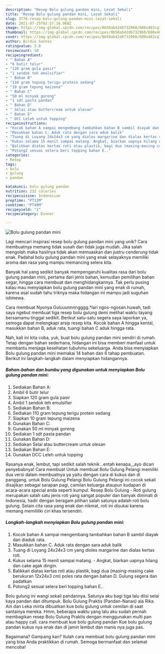 ```yaml
---
description: "Resep Bolu gulung pandan mini, Lezat Sekali"
title: "Resep Bolu gulung pandan mini, Lezat Sekali"
slug: 3776-resep-bolu-gulung-pandan-mini-lezat-sekali
date: 2021-07-25T02:57:18.068Z
image: https://img-global.cpcdn.com/recipes/0b50ab42d6732960/680x482cq70/bolu-gulung-pandan-mini-foto-resep-utama.jpg
thumbnail: https://img-global.cpcdn.com/recipes/0b50ab42d6732960/680x482cq70/bolu-gulung-pandan-mini-foto-resep-utama.jpg
cover: https://img-global.cpcdn.com/recipes/0b50ab42d6732960/680x482cq70/bolu-gulung-pandan-mini-foto-resep-utama.jpg
author: Birdie Santos
ratingvalue: 3.8
reviewcount: 10
recipeingredient:
- " Bahan A"
- "6 butir telur"
- "120 gram gula pasir"
- "1 sendok teh emulsifier"
- " Bahan B"
- "110 gram tepung terigu protein sedang"
- "10 gram tepung maizena"
- " Bahan C"
- "50 ml minyak goreng"
- "1 sdt pasta pandan"
- " Bahan D"
- " Selai atau buttercream untuk olesan"
- " Bahan E"
- " DCC Leleh untuk topping"
recipeinstructions:
- "Kocok bahan A sampai mengembang tambahkan bahan B sambil diayak dan diaduk rata."
- "Masukkan bahan C. Aduk rata dengan sara aduk balik"
- "Tuang di Loyang 24x24x3 cm yang dioles margarine dan dialas kertas roti."
- "Kukus selama 15 menit sampai matang. Angkat, biarkan uapnya hilang dan cake agak dingin."
- "Balikkan diatas kertas roti atau plastik, bagi dua (masing-masing cake berukuran 12x24x3 cm) poles rata dengan bahan D. Gulung segera dan padatkan"
- "Potong2 sesuai selera beri topping bahan E.."
categories:
- Resep
tags:
- bolu
- gulung
- pandan

katakunci: bolu gulung pandan 
nutrition: 232 calories
recipecuisine: Indonesian
preptime: "PT12M"
cooktime: "PT40M"
recipeyield: "1"
recipecategory: Dinner

---
```



![Bolu gulung pandan mini](https://img-global.cpcdn.com/recipes/0b50ab42d6732960/680x482cq70/bolu-gulung-pandan-mini-foto-resep-utama.jpg)

Lagi mencari inspirasi resep bolu gulung pandan mini yang unik? Cara membuatnya memang tidak susah dan tidak juga mudah. Jika salah mengolah maka hasilnya tidak akan memuaskan dan justru cenderung tidak enak. Padahal bolu gulung pandan mini yang enak selayaknya memiliki aroma dan rasa yang mampu memancing selera kita.

Banyak hal yang sedikit banyak mempengaruhi kualitas rasa dari bolu gulung pandan mini, pertama dari jenis bahan, kemudian pemilihan bahan segar, hingga cara membuat dan menghidangkannya. Tak perlu pusing kalau mau menyiapkan bolu gulung pandan mini yang enak di rumah, karena asal sudah tahu triknya maka hidangan ini mampu jadi suguhan istimewa.

Cara membuat Nyonya Guluuunnnngggg.*lari ngos-ngosan.huwah, tadi saya ngebut membuat tiga resep bolu gulung demi melihat waktu tayang bersamamu tinggal sedikit. Berikut satu-satu segera saya laporkan ya, semoga dapat melengkapi arsip resep kita. Kocok bahan A hingga kental, masukkan bahan B, aduk rata, tuangi bahan C aduk hingga rata.


Nah, kali ini kita coba, yuk, buat bolu gulung pandan mini sendiri di rumah. Tetap dengan bahan sederhana, hidangan ini bisa memberi manfaat untuk membantu menjaga kesehatan tubuhmu sekeluarga. Anda bisa menyiapkan Bolu gulung pandan mini memakai 14 bahan dan 6 tahap pembuatan. Berikut ini langkah-langkah dalam menyiapkan hidangannya.

<!--inarticleads1-->

##### Bahan-bahan dan bumbu yang digunakan untuk menyiapkan Bolu gulung pandan mini:

1. Sediakan  Bahan A:
1. Ambil 6 butir telur
1. Siapkan 120 gram gula pasir
1. Ambil 1 sendok teh emulsifier
1. Sediakan  Bahan B:
1. Sediakan 110 gram tepung terigu protein sedang
1. Siapkan 10 gram tepung maizena
1. Gunakan  Bahan C:
1. Gunakan 50 ml minyak goreng
1. Sediakan 1 sdt pasta pandan
1. Gunakan  Bahan D:
1. Sediakan  Selai atau buttercream untuk olesan
1. Sediakan  Bahan E:
1. Gunakan  DCC Leleh untuk topping


Rasanya enak, lembut, tapi sedikit salah teknik…entah kenapa,,,ayo dicari penyebabnya! Cara membuat  Untuk membuat Bolu Gulung Pelangi memiliki dua versi dalam membuatnya ya yaitu dengan cara di kukus dan di panggang. untuk Bolu Gulung Pelangi Bolu Gulung Pelangi ini cocok sekali disajikan sebagai sarapan pagi, camilan keluarga ataupun kudapan di acara-acara special anda seperti kumpul. Resep Bolu Gulung - Roti gulung merupakan salah satu jenis roti yang sangat populer dan banyak diminati di Indonesia, hadir dengan beragam pilihan salah satunya adalah roti bolu gulung. Selain cita rasa yang enak dan nikmat, roti ini disukai karena memang memililiki ciri khas tersendiri. 

<!--inarticleads2-->

##### Langkah-langkah menyiapkan Bolu gulung pandan mini:

1. Kocok bahan A sampai mengembang tambahkan bahan B sambil diayak dan diaduk rata.
1. Masukkan bahan C. Aduk rata dengan sara aduk balik
1. Tuang di Loyang 24x24x3 cm yang dioles margarine dan dialas kertas roti.
1. Kukus selama 15 menit sampai matang. - Angkat, biarkan uapnya hilang dan cake agak dingin.
1. Balikkan diatas kertas roti atau plastik, bagi dua (masing-masing cake berukuran 12x24x3 cm) poles rata dengan bahan D. Gulung segera dan padatkan
1. Potong2 sesuai selera beri topping bahan E..


Bolu gulung ini wangi sekali pandannya. Satunya aku bagi tiga lalu diisi selai kaya pandan dan ditumpuk. Bolu Gulung Praktis (Pandan-Nanas) ala Rika. Ain dan Leka minta dibuatkan kue bolu gulung untuk cemilan di saat santainya mereka. Hmm, beberapa waktu yang lalu aku sudah pernah membagikan resep Bolu Gulung Praktis dengan menggunakan multi pan atau happy call. cara membuat kue bolu gulung pandan Kue bolu gulung pandan kukus nya enak dan di jamin lembut dan manis nya juga pas. 

Bagaimana? Gampang kan? Itulah cara membuat bolu gulung pandan mini yang bisa Anda praktikkan di rumah. Semoga bermanfaat dan selamat mencoba!
